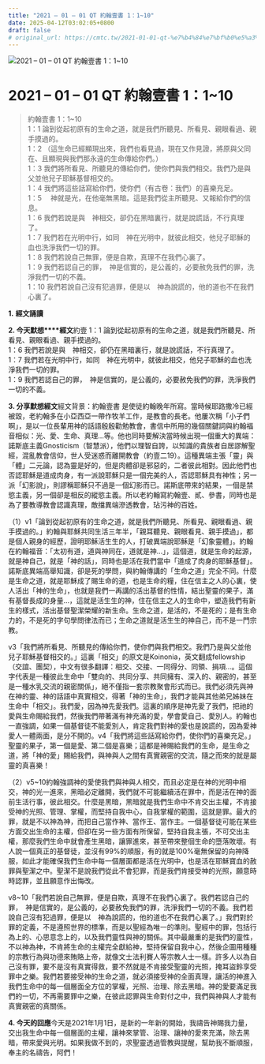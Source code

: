 ```yaml
---
title: "2021 – 01 – 01 QT 約翰壹書 1：1~10"
date: 2025-04-12T03:02:05+0800
draft: false
# original_url: https://cmtc.tw/2021-01-01-qt-%e7%b4%84%e7%bf%b0%e5%a3%b9%e6%9b%b8-1%ef%bc%9a110
---
```


![2021 – 01 – 01 QT 約翰壹書 1：1~10](/images/qt.jpg   "2021 – 01 – 01 QT 約翰壹書 1：1~10")

# 2021 – 01 – 01 QT 約翰壹書 1：1~10

> 約翰壹書 1：1~10  
> 1：1 論到從起初原有的生命之道，就是我們所聽見、所看見、親眼看過、親手摸過的。  
> 1：2 （這生命已經顯現出來，我們也看見過，現在又作見證，將原與父同在、且顯現與我們那永遠的生命傳給你們。）  
> 1：3 我們將所看見、所聽見的傳給你們，使你們與我們相交。我們乃是與父並他兒子耶穌基督相交的。  
> 1：4 我們將這些話寫給你們，使你們（有古卷：我們）的喜樂充足。  
> 1：5 　神就是光，在他毫無黑暗。這是我們從主所聽見、又報給你們的信息。  
> 1：6 我們若說是與　神相交，卻仍在黑暗裏行，就是說謊話，不行真理了。  
> 1：7 我們若在光明中行，如同　神在光明中，就彼此相交，他兒子耶穌的血也洗淨我們一切的罪。  
> 1：8 我們若說自己無罪，便是自欺，真理不在我們心裏了。  
> 1：9 我們若認自己的罪，　神是信實的，是公義的，必要赦免我們的罪，洗淨我們一切的不義。  
> 1：10 我們若說自己沒有犯過罪，便是以　神為說謊的，他的道也不在我們心裏了。

**1.** **經文誦讀**

**2. 今天默想****經文**約壹 1：1 論到從起初原有的生命之道，就是我們所聽見、所看見、親眼看過、親手摸過的。  
1：6 我們若說是與　神相交，卻仍在黑暗裏行，就是說謊話，不行真理了。  
1：7 我們若在光明中行，如同　神在光明中，就彼此相交，他兒子耶穌的血也洗淨我們一切的罪。  
1：9 我們若認自己的罪，　神是信實的，是公義的，必要赦免我們的罪，洗淨我們一切的不義。

**3. 分享默想經文**經文背景：約翰壹書 是使徒約翰晚年所寫。當時候耶路撒冷已經被毀，老約翰多在小亞西亞一帶作牧羊工作，是教會的長老。他屢次稱「小子們啊」，是以一位長輩用神的話語殷殷勸勉教會，書信中所用的幾個關鍵詞與約翰福音相似：光、愛、生命、真理…等。他也同時要解決當時候出現一個重大的異端：諾斯底主義Gnosticism（智慧派），他們以理智自誇，以知識的貴族者自居謬解聖經，混亂教會信仰，世人受迷惑而離開教會（約壹二19）。這種異端主張「靈」與「體」二元論，認為靈是好的，但是肉體卻是邪惡的，二者彼此相對。因此他們也否認耶穌是道成肉身，有一派說耶穌只是一個完美的人，否認耶穌具有神性；另一派「幻影說」，則謬稱耶穌只不過是一個幻影而已。諾斯底帶來的結果，一個是禁慾主義，另一個卻是相反的縱慾主義。所以老約翰寫約翰壹、貳、參書，同時也是為了要教導教會認識真理，敵擋異端滲透教會，玷污神的百姓。

（1）v1「論到從起初原有的生命之道，就是我們所聽見、所看見、親眼看過、親手摸過的。」約翰與耶穌共同生活三年半，「親耳聽見、親眼看見、親手摸過」，都是個人親身的經歷，證明耶穌活生生的人，打破異端說耶穌是「幻象靈體」。約翰在約翰福音：「太初有道，道與神同在，道就是神…」，這個道，就是生命的起源，就是神自己，就是「神的話」，同時也是活在我們當中「道成了肉身的耶穌基督」。諾斯底異端高舉知識，卻是死的學問，與約翰傳講的「生命之道」完全不同。什麼是生命之道，就是耶穌成了賜生命的道，也是生命的糧，住在信主之人的心裏，使人活出「神的生命」，也就是我們一再講的活出基督的性情，結出聖靈的果子，滿有基督長成的身量…，這就是活生生的神，住在信主之人的生命中，塑造我們有新生的樣式，活出基督聖潔榮耀的新生命。生命之道，是活的，不是死的；是有生命力的，不是死的字句學問律法而已；生命之道就是活生生的神自己，而不是一門宗教。

v3「我們將所看見、所聽見的傳給你們，使你們與我們相交。我們乃是與父並他兒子耶穌基督相交的。」這裏「相交」的原文是Koinonia，英文翻成fellowship（交誼、團契），中文有很多翻譯：相交、交接、一同得分、同領、捐項…。這個字代表是一種彼此生命中「雙向的、共同分享、共同擁有、深入的、親密的，甚至是一種水乳交流的親密關係」，絕不僅指一套宗教聚會形式而已。我們必須先與神在神的靈、神的話語中真實相交，得著「神的生命」，我們才能與其他弟兄姊妹在生命中「相交」。我們愛，因為神先愛我們。這裏的順序是神先愛了我們，把祂的愛與生命賜給我們，然後我們帶著滿有神充滿的愛，學會愛自己、愛別人。約翰也一直強調，如果一個基督徒不能愛別人，肯定我們對神的愛也是說謊的，因為愛神愛人一體兩面，是分不開的。v4「我們將這些話寫給你們，使你們的喜樂充足。」聖靈的果子，第一個是愛、第二個是喜樂；這都是神賜給我們的生命，是生命之道，將「神的愛」賜給我們，與神與人之間有真實親密的交流，隨之而來的就是屬靈的真喜樂！

（2）v5~10約翰強調神的愛使我們與神與人相交，而且必定是在神的光明中相交，神的光一進來，黑暗必定離開，我們就不可能繼續活在罪中，而是活在神的面前生活行事，彼此相交。什麼是黑暗，黑暗就是我們生命中不肯交出主權，不肯接受神的光照、管理、掌權，而堅持自我中心，自我掌權的範圍，這就是罪。最大的罪，就是不以神為神，而把自己當作神、當作王、當作主。一個基督徒可能在某些方面交出生命的主權，但卻在另一些方面有所保留，堅持自我主張，不可交出主權，那麼我們生命中就會產生黑暗，讓罪進來，甚至帶來整個生命的墮落敗壞。有人說一個真正的基督徒，並沒有99%的順服，有的就是100%毫無保留的向神降服，如此才能確保我們生命中每一個層面都是活在光明中，也是活在耶穌寶血的赦罪與聖潔之中。聖潔不是說我們從此不會犯罪，而是我們肯接受神的光照，願意時時認罪，並且願意作出悔改。

v8~10「我們若說自己無罪，便是自欺，真理不在我們心裏了。我們若認自己的罪，　神是信實的，是公義的，必要赦免我們的罪，洗淨我們一切的不義。我們若說自己沒有犯過罪，便是以　神為說謊的，他的道也不在我們心裏了。」我們對於罪的定義，不是遵照世界的標準，而是以聖經為唯一的準則。聖經中的罪，包括行為上的、心思意念上的，以及我們靈性與神的關係。其中最嚴重的是我們的靈性，不以神為神，不肯將生命的主權完全獻給神，堅持保留自我中心，然後企圖用種種的宗教行為與功德來賄賂上帝，就像文士法利賽人等宗教人士一樣。許多人以為自己沒有罪，要不是沒有真實得救，要不然就是不肯接受聖靈的光照，掩耳盜鈴享受罪中之樂。我們若要接受神的生命之道，就必須接受神的全面真理，讓活的神進入我們生命中的每一個層面全方位的掌權，光照、治理、除去黑暗。神的愛要滿足我們的一切，不再需要罪中之樂，在彼此認罪與生命對付之中，我們與神與人才能有真實親密的真關係。

**4. 今天的回應**今天是2021年1月1日，是新的一年新的開始，我禱告神賜我力量，交出我生命中每一個層面的主權，讓神來掌管、治理、讓神的愛來充滿，除去黑暗，帶來愛與光明。如果我做不到的，求聖靈透過管教與提醒，幫助我不斷順服，奉主的名禱告，阿們！